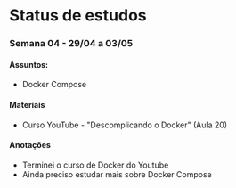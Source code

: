 # Status de estudos

### Semana 04 - 29/04 a 03/05
#### Assuntos:
- Docker Compose

#### Materiais

- Curso YouTube - "Descomplicando o Docker" (Aula 20)

#### Anotações
- Terminei o curso de Docker do Youtube
- Ainda preciso estudar mais sobre Docker Compose

